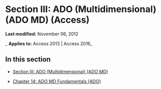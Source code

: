 
# Section III: ADO (Multidimensional) (ADO MD) (Access)

 **Last modified:** November 06, 2012

 _ **Applies to:** Access 2013 | Access 2016_

## In this section


- [Section III: ADO (Multidimensional) (ADO MD)](15a45148-3af5-82ca-fb41-91d1b0612719.md)
    
- [Chapter 14: ADO MD Fundamentals (ADO)](177d3556-e4b9-44d2-a714-471a39279e09.md)
    
